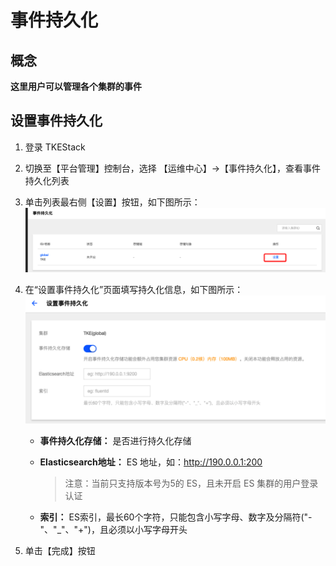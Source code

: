 # 事件持久化
## 概念
**这里用户可以管理各个集群的事件**

## 设置事件持久化
  1. 登录 TKEStack
  2. 切换至【平台管理】控制台，选择 【运维中心】->【事件持久化】，查看事件持久化列表
  3. 单击列表最右侧【设置】按钮，如下图所示：
      ![事件持久化设置](../../../../../images/事件持久化设置.png)
  4. 在“设置事件持久化”页面填写持久化信息，如下图所示：
      ![设置事件持久化](../../../../../images/设置事件持久化.png)
          
     + **事件持久化存储：** 是否进行持久化存储
     
     + **Elasticsearch地址：** ES 地址，如：http://190.0.0.1:200
     
       > 注意：当前只支持版本号为5的 ES，且未开启 ES 集群的用户登录认证
     
     + **索引：** ES索引，最长60个字符，只能包含小写字母、数字及分隔符("-"、"_"、"+")，且必须以小写字母开头
  5. 单击【完成】按钮